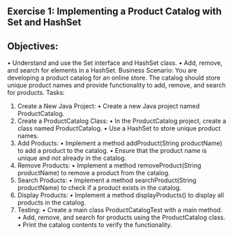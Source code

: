 ## Exercise 1: Implementing a Product Catalog with Set and HashSet

## Objectives:
•	Understand and use the Set interface and HashSet class.
•	Add, remove, and search for elements in a HashSet.
Business Scenario: 
You are developing a product catalog for an online store. The catalog should store unique product names and provide functionality to add, remove, and search for products.
Tasks:
1.	Create a New Java Project:
•	Create a new Java project named ProductCatalog.
2.	Create a ProductCatalog Class:
•	In the ProductCatalog project, create a class named ProductCatalog.
•	Use a HashSet<String> to store unique product names.
3.	Add Products:
•	Implement a method addProduct(String productName) to add a product to the catalog.
•	Ensure that the product name is unique and not already in the catalog.
4.	Remove Products:
•	Implement a method removeProduct(String productName) to remove a product from the catalog.
5.	Search Products:
•	Implement a method searchProduct(String productName) to check if a product exists in the catalog.
6.	Display Products:
•	Implement a method displayProducts() to display all products in the catalog.
7.	Testing:
•	Create a main class ProductCatalogTest with a main method.
•	Add, remove, and search for products using the ProductCatalog class.
•	Print the catalog contents to verify the functionality.

